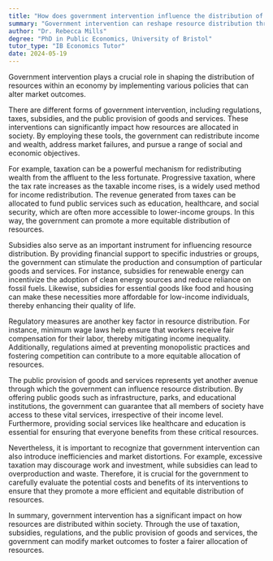 ```yaml
---
title: "How does government intervention influence the distribution of resources?"
summary: "Government intervention can reshape resource distribution through policies that modify market outcomes, impacting how resources are allocated within the economy."
author: "Dr. Rebecca Mills"
degree: "PhD in Public Economics, University of Bristol"
tutor_type: "IB Economics Tutor"
date: 2024-05-19
---
```


Government intervention plays a crucial role in shaping the distribution of resources within an economy by implementing various policies that can alter market outcomes.

There are different forms of government intervention, including regulations, taxes, subsidies, and the public provision of goods and services. These interventions can significantly impact how resources are allocated in society. By employing these tools, the government can redistribute income and wealth, address market failures, and pursue a range of social and economic objectives.

For example, taxation can be a powerful mechanism for redistributing wealth from the affluent to the less fortunate. Progressive taxation, where the tax rate increases as the taxable income rises, is a widely used method for income redistribution. The revenue generated from taxes can be allocated to fund public services such as education, healthcare, and social security, which are often more accessible to lower-income groups. In this way, the government can promote a more equitable distribution of resources.

Subsidies also serve as an important instrument for influencing resource distribution. By providing financial support to specific industries or groups, the government can stimulate the production and consumption of particular goods and services. For instance, subsidies for renewable energy can incentivize the adoption of clean energy sources and reduce reliance on fossil fuels. Likewise, subsidies for essential goods like food and housing can make these necessities more affordable for low-income individuals, thereby enhancing their quality of life.

Regulatory measures are another key factor in resource distribution. For instance, minimum wage laws help ensure that workers receive fair compensation for their labor, thereby mitigating income inequality. Additionally, regulations aimed at preventing monopolistic practices and fostering competition can contribute to a more equitable allocation of resources.

The public provision of goods and services represents yet another avenue through which the government can influence resource distribution. By offering public goods such as infrastructure, parks, and educational institutions, the government can guarantee that all members of society have access to these vital services, irrespective of their income level. Furthermore, providing social services like healthcare and education is essential for ensuring that everyone benefits from these critical resources.

Nevertheless, it is important to recognize that government intervention can also introduce inefficiencies and market distortions. For example, excessive taxation may discourage work and investment, while subsidies can lead to overproduction and waste. Therefore, it is crucial for the government to carefully evaluate the potential costs and benefits of its interventions to ensure that they promote a more efficient and equitable distribution of resources.

In summary, government intervention has a significant impact on how resources are distributed within society. Through the use of taxation, subsidies, regulations, and the public provision of goods and services, the government can modify market outcomes to foster a fairer allocation of resources.
    